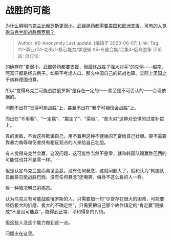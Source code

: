 # 战胜的可能
[为什么明明乌克兰比俄罗斯更弱小，武器弹药都需要美国和欧洲支援，可有的人觉得乌克兰能战胜俄罗斯？](https://www.zhihu.com/question/604369833/answer/3062309926)

> Author: #0-Anonymity
> Last update: [编辑于 2023-06-07]
> Link:
> Tag: #2-事业/2A-功夫/1-核心能力/学逻辑 #5-专题合集/合集4-俄乌战争
> 评论区:
> 泛讨论:

的确存在“更弱小、武器弹药都要支援，但最终战胜了强大对手”的先例——越南、阿富汗都是经典例子。如果不考虑人口，那么中国自己的抗战也算。实际上英国之于纳粹德国也算。

所以“觉得乌克兰可能战胜俄罗斯”是存在一定的——甚至是不可否认的——合理依据的。

问题不出在“觉得可能战胜”上，甚至不出在“我宁可相信会战胜”上。

而出在“不用看”、“一定赢”、“赢定了”、“菜俄”、“普大弟”这种对恐惧的过度补偿上。

真的勇敢，不会这样欺骗自己，用不着用这种不健康的亢奋给自己壮胆。更不需要靠暴力侮辱和伤害持有相反观点的人来给自己壮胆。

有人觉得乌克兰会赢，这没问题，这可能性当然不是零，就和韩国队踢赢胜巴西的可能性也并不是零一样。

但是认定乌克兰显而易见会赢，没有任何悬念，这就问题大了，就和认为“韩国队显而易见能战胜巴西，没有任何悬念”还嘲笑、侮辱不这么看的人一样。

后一种情况明显的病态。

认为乌克兰有可能战胜俄罗斯的人，只需要加一句“尽管存在很大的困难，可能要经历极大的折磨、极大的不确定性”，只需要把自己那个故作镇定的“肯定赢”回撤成“不是没可能赢”，能得到正常、平和得多的对待。

但这些人没这个能力做到这一点。

问题出在这里。
